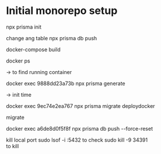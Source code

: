 # Initial monorepo setup

npx prisma init

change ang table
npx prisma db push

docker-compose build



docker ps  

 -> to find running container

docker exec 9888dd23a73b npx prisma generate  

-> init time


docker exec 9ec74e2ea767 npx prisma migrate deploydocker 

migrate


docker exec a6de8d0f5f8f npx prisma db push --force-reset




kill local port
 sudo lsof -i :5432 
 to check
 sudo kill -9 34391  
 to kill